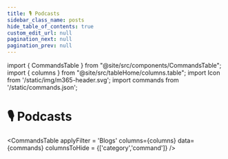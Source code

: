 ```yaml
---
title: 🎙️ Podcasts 
sidebar_class_name: posts
hide_table_of_contents: true
custom_edit_url: null
pagination_next: null
pagination_prev: null
---
```


import { CommandsTable } from "@site/src/components/CommandsTable";
import { columns } from "@site/src/tableHome/columns.table";
import Icon from '/static/img/m365-header.svg';
import commands from '/static/commands.json';

#  🎙️ Podcasts 

<CommandsTable
applyFilter = 'Blogs'
columns={columns}
data={commands}
columnsToHide = {['category','command']}
/>
